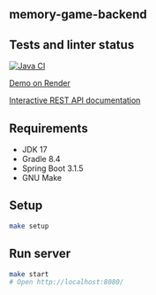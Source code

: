 ## memory-game-backend

## Tests and linter status
[![Java CI](https://github.com/jun-hackathon-31/memory-game-backend/actions/workflows/action.yml/badge.svg)](https://github.com/jun-hackathon-31/memory-game-backend/actions/workflows/action.yml)


[Demo on Render](https://memory-game-j84d.onrender.com/welcome)

[Interactive REST API documentation](https://memory-game-j84d.onrender.com/swagger-ui/index.html)


## Requirements

* JDK 17
* Gradle 8.4
* Spring Boot 3.1.5
* GNU Make

## Setup

```bash
make setup
```

## Run server

```bash
make start
# Open http://localhost:8080/
